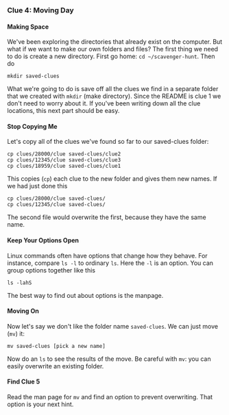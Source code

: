 ### Clue 4: Moving Day ###

#### Making Space ####

We've been exploring the directories that already exist on the computer. But
what if we want to make our own folders and files? The first thing we need to
do is create a new directory. First go home: `cd ~/scavenger-hunt`. Then do

    mkdir saved-clues

What we're going to do is save off all the clues we find in a separate folder
that we created with `mkdir` (make directory). Since the README is clue 1 we
don't need to worry about it. If you've been writing down all the clue
locations, this next part should be easy.

#### Stop Copying Me ####

Let's copy all of the clues we've found so far to our saved-clues folder:

    cp clues/28000/clue saved-clues/clue2
    cp clues/12345/clue saved-clues/clue3
    cp clues/18959/clue saved-clues/clue1

This copies (`cp`) each clue to the new folder and gives them new names. If we
had just done this

    cp clues/28000/clue saved-clues/
    cp clues/12345/clue saved-clues/

The second file would overwrite the first, because they have the same name.

#### Keep Your Options Open ####

Linux commands often have options that change how they behave. For instance,
compare `ls -l` to ordinary `ls`. Here the `-l` is an option. You can group
options together like this

    ls -lahS

The best way to find out about options is the manpage.       

#### Moving On ####

Now let's say we don't like the folder name `saved-clues`. We can just move
(`mv`) it:

    mv saved-clues [pick a new name]

Now do an `ls` to see the results of the move. Be careful with `mv`: you can
easily overwrite an existing folder.

#### Find Clue 5 ####

Read the man page for `mv` and find an
option to prevent overwriting. That option is your next hint.